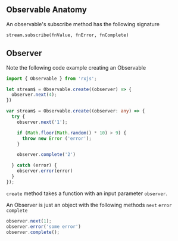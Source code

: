 ## Observable Anatomy

An observable's subscribe method has the following signature

```
stream.subscribe(fnValue, fnError, fnComplete)
```

## Observer
Note the following code example creating an Observable

```ts
import { Observable } from 'rxjs';

let stream$ = Observable.create((observer) => {
  observer.next(4);
})

var stream$ = Observable.create((observer: any) => {
  try {
    observer.next('1');

    if (Math.floor(Math.random() * 10) > 9) {
      throw new Error ('error');
    }

    observer.complete('2')

  } catch (error) {
    observer.error(error)
  }
});
```

`create` method takes a function with an input parameter `observer`.

An Observer is just an object with the following methods `next` `error` `complete`

```ts
observer.next(1);
observer.error('some error')
observer.complete();
```
